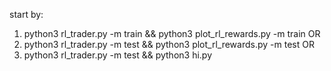 start by:
1. python3 rl_trader.py -m train && python3 plot_rl_rewards.py -m train
OR 
2. python3 rl_trader.py -m test && python3 plot_rl_rewards.py -m test
OR
3. python3 rl_trader.py -m test && python3 hi.py